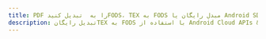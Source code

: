 ---title: PDF را به  تبدیل کنیدFODS، TEX به FODS مبدل رایگان یا Android SDKdescription: تبدیل رایگانTEX به FODS با استفاده از Android Cloud APIs & SDK همچنین اسناد PDF را در Cloud ایجاد، ویرایش و رندر کنید.---